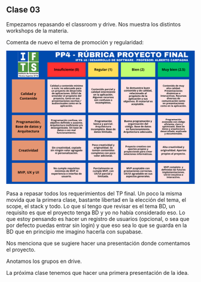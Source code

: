## Clase 03

Empezamos repasando el classroom y drive. Nos muestra los distintos workshops de la materia.

Comenta de nuevo el tema de promoción y regularidad:

![](./315-assets/ppt-1-final.png)

Pasa a repasar todos los requerimientos del TP final. Un poco la misma movida que la primera clase, bastante libertad en la elección del tema, el scope, el stack y todo. Lo que sí tengo que revisar es el tema BD, un requisito es que el proyecto tenga BD y yo no había considerado eso. Lo que estoy pensando es hacer un registro de usuarios (opcional, o sea que por defecto puedas entrar sin login) y que eso sea lo que se guarda en la BD que en principio me imagino hacerla con supabase.

Nos menciona que se sugiere hacer una presentación donde comentamos el proyecto.

Anotamos los grupos en drive.

La próxima clase tenemos que hacer una primera presentación de la idea.